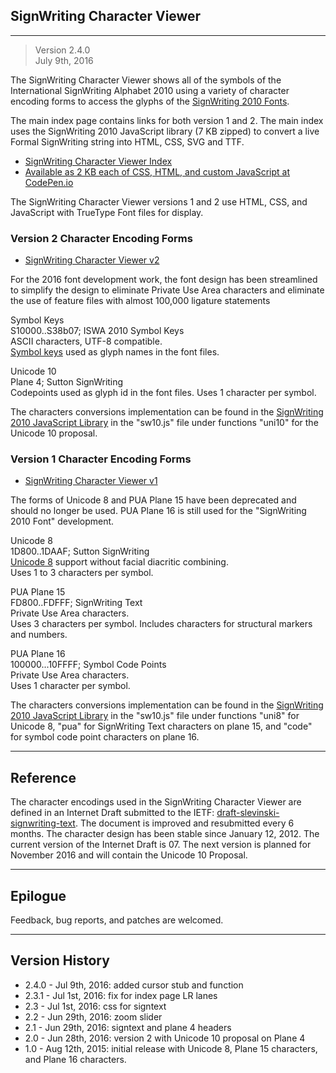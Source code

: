 ## SignWriting Character Viewer
- - - 
> Version 2.4.0  
July 9th, 2016

The SignWriting Character Viewer shows all of the symbols of the International SignWriting Alphabet 2010 using a variety of character encoding forms to access the glyphs of the [SignWriting 2010 Fonts][29].
 
The main index page contains links for both version 1 and 2.
The main index uses the SignWriting 2010 JavaScript library (7 KB zipped) to convert a live Formal SignWriting string into HTML, CSS, SVG and TTF.
 * [SignWriting Character Viewer Index][67]  
 * [Available as 2 KB each of CSS, HTML, and custom JavaScript at CodePen.io][88]  


The SignWriting Character Viewer versions 1 and 2 use HTML, CSS, and JavaScript with TrueType Font files for display.

### Version 2 Character Encoding Forms
 * [SignWriting Character Viewer v2][69]  

For the 2016 font development work, the font design has been streamlined to simplify the design to eliminate Private Use Area characters and eliminate the use of feature files with almost 100,000 ligature statements

Symbol Keys  
S10000..S38b07; ISWA 2010 Symbol Keys  
ASCII characters, UTF-8 compatible.  
[Symbol keys][19] used as glyph names in the font files.

Unicode 10  
Plane 4; Sutton SignWriting  
Codepoints used as glyph id in the font files.
Uses 1 character per symbol.

The characters conversions implementation can be found in the [SignWriting 2010 JavaScript Library][60] in the "sw10.js" file under functions "uni10" for the Unicode 10 proposal.


### Version 1 Character Encoding Forms 
* [SignWriting Character Viewer v1][68]

The forms of Unicode 8 and PUA Plane 15 have been deprecated and should no longer be used.  PUA Plane 16 is still used for the "SignWriting 2010 Font" development.

Unicode 8  
1D800..1DAAF; Sutton SignWriting  
[Unicode 8][64] support without facial diacritic combining.  
Uses 1 to 3 characters per symbol.

PUA Plane 15  
FD800..FDFFF; SignWriting Text   
Private Use Area characters.  
Uses 3 characters per symbol.  Includes characters for structural markers and numbers.

PUA Plane 16  
100000...10FFFF; Symbol Code Points  
Private Use Area characters.  
Uses 1 character per symbol.


The characters conversions implementation can be found in the [SignWriting 2010 JavaScript Library][60] in the "sw10.js" file under functions "uni8" for Unicode 8, "pua" for SignWriting Text characters on plane 15, and "code" for symbol code point characters on plane 16.  

- - -

Reference
----------
The character encodings used in the SignWriting Character Viewer are defined in an Internet Draft submitted to the IETF: [draft-slevinski-signwriting-text][26].
The document is improved and resubmitted every 6 months.
The character design has been stable since January 12, 2012.
The current version of the Internet Draft is 07.
The next version is planned for November 2016 and will contain the Unicode 10 Proposal.

- - -

Epilogue
----------
Feedback, bug reports, and patches are welcomed.

- - -

Version History
------------------
* 2.4.0 - Jul 9th, 2016: added cursor stub and function
* 2.3.1 - Jul 1st, 2016: fix for index page LR lanes
* 2.3 - Jul 1st, 2016: css for signtext
* 2.2 - Jun 29th, 2016: zoom slider
* 2.1 - Jun 29th, 2016: signtext and plane 4 headers
* 2.0 - Jun 28th, 2016: version 2 with Unicode 10 proposal on Plane 4
* 1.0 - Aug 12th, 2015: initial release with Unicode 8, Plane 15 characters, and Plane 16 characters.

[19]: http://signbank.org/iswa
[26]: http://tools.ietf.org/html/draft-slevinski-signwriting-text
[29]: https://github.com/Slevinski/signwriting_2010_fonts
[60]: https://github.com/Slevinski/sw10js
[64]: http://www.unicode.org/versions/Unicode8.0.0/
[67]: https://slevinski.github.io/SignWriting_Character_Viewer/
[68]: https://slevinski.github.io/SignWriting_Character_Viewer/SignWriting_Character_Viewer.html
[69]: https://slevinski.github.io/SignWriting_Character_Viewer/SignWriting_Character_Viewer_2.html
[88]: http://codepen.io/Slevinski/full/XKRPzm/
